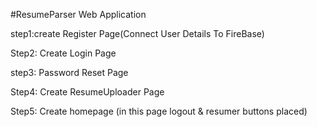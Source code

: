 
#ResumeParser Web Application


step1:create Register Page(Connect User Details To FireBase)
      
      
      
      
      
      
      
      
      
      
      
      
      
      
      
      
      
      
      
      
      
Step2: Create Login Page








step3: Password Reset Page


Step4: Create ResumeUploader Page


Step5: Create homepage (in this page logout & resumer buttons placed)

